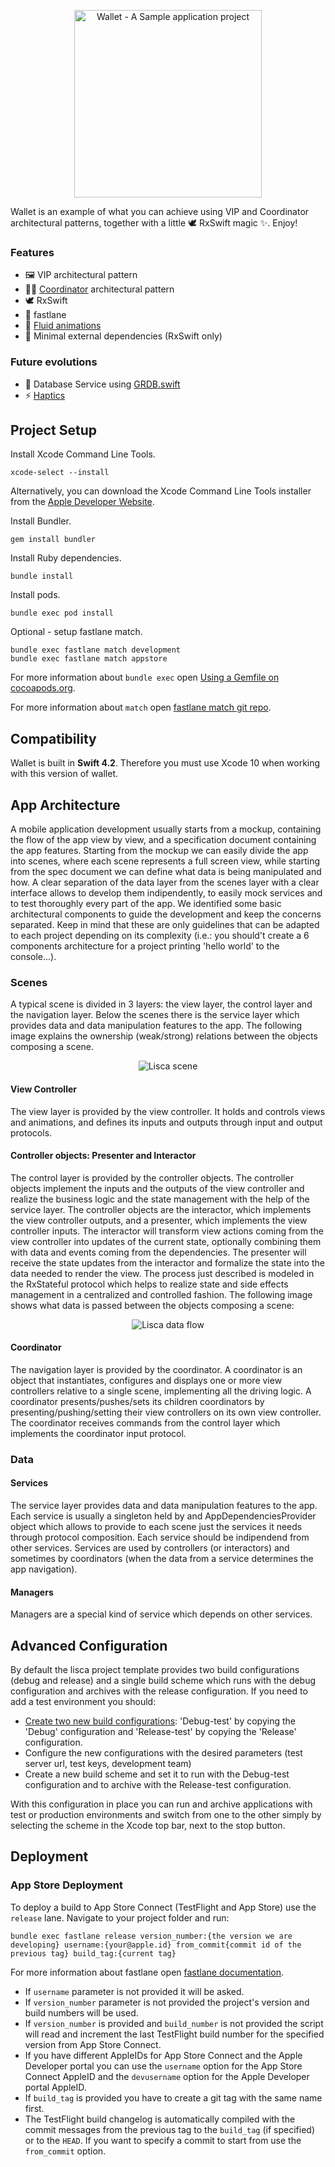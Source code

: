 <p align="center"><img src=".images/project-cover.png" alt="Wallet - A Sample application project" height="300"></p>

Wallet is an example of what you can achieve using VIP and Coordinator architectural patterns, together with a little 🕊 RxSwift magic ✨. Enjoy!

### Features
- 🖼 VIP architectural pattern
- 👮🏻‍ [Coordinator](http://khanlou.com/2015/10/coordinators-redux/) architectural pattern
- 🕊 RxSwift
- 🚀 fastlane
- 🌊 [Fluid animations](https://developer.apple.com/videos/play/wwdc2018/803/)
- 🤷‍ Minimal external dependencies (RxSwift only)

### Future evolutions
- 📙 Database Service using [GRDB.swift](https://github.com/groue/GRDB.swift)
- ⚡ [Haptics](https://developer.apple.com/documentation/uikit/animation_and_haptics)

## Project Setup

Install Xcode Command Line Tools.

	xcode-select --install

Alternatively, you can download the Xcode Command Line Tools installer from the [Apple Developer Website](https://developer.apple.com/downloads/more).

Install Bundler.

	gem install bundler


Install Ruby dependencies.

	bundle install  

Install pods.

	bundle exec pod install

Optional - setup fastlane match.

	bundle exec fastlane match development
	bundle exec fastlane match appstore

For more information about `bundle exec` open [Using a Gemfile on cocoapods.org](https://guides.cocoapods.org/using/a-gemfile.html). 

For more information about `match` open [fastlane match git repo](https://docs.fastlane.tools/actions/match/).

## Compatibility

Wallet is built in **Swift 4.2**. Therefore you must use Xcode 10 when working with this version of wallet.

## App Architecture
A mobile application development usually starts from a mockup, containing the flow of the app view by view, and a specification document containing the app features. Starting from the mockup we can easily divide the app into scenes, where each scene represents a full screen view, while starting from the spec document we can define what data is being manipulated and how. A clear separation of the data layer from the scenes layer with a clear interface allows to develop them indipendently, to easily mock services and to test thoroughly every part of the app. We identified some basic architectural components to guide the development and keep the concerns separated. Keep in mind that these are only guidelines that can be adapted to each project depending on its complexity (i.e.: you should't create a 6 components architecture for a project printing 'hello world' to the console...).

### Scenes
A typical scene is divided in 3 layers: the view layer, the control layer and the navigation layer. Below the scenes there is the service layer which provides data and data manipulation features to the app.
The following image explains the ownership (weak/strong) relations between the objects composing a scene.

<p align="center"><img src=".images/lisca-scene.png" alt="Lisca scene"></p>

#### View Controller
The view layer is provided by the view controller. It holds and controls views and animations, and defines its inputs and outputs through input and output protocols.

#### Controller objects: Presenter and Interactor
The control layer is provided by the controller objects. The controller objects implement the inputs and the outputs of the view controller and realize the business logic and the state management with the help of the service layer. The controller objects are the interactor, which implements the view controller outputs, and a presenter, which implements the view controller inputs. The interactor will transform view actions coming from the view controller into updates of the current state, optionally combining them with data and events coming from the dependencies. The presenter will receive the state updates from the interactor and formalize the state into the data needed to render the view. The process just described is modeled in the RxStateful protocol which helps to realize state and side effects management in a centralized and controlled fashion.
The following image shows what data is passed between the objects composing a scene:

<p align="center"><img src=".images/lisca-data-flow.png" alt="Lisca data flow"></p>

#### Coordinator
The navigation layer is provided by the coordinator. A coordinator is an object that instantiates, configures and displays one or more view controllers relative to a single scene, implementing all the driving logic. A coordinator presents/pushes/sets its children coordinators by presenting/pushing/setting their view controllers on its own view controller. The coordinator receives commands from the control layer which implements the coordinator input protocol.

### Data

#### Services
The service layer provides data and data manipulation features to the app. Each service is usually a singleton held by and AppDependenciesProvider object which allows to provide to each scene just the services it needs through protocol composition. Each service should be indipendend from other services. Services are used by controllers (or interactors) and sometimes by coordinators (when the data from a service determines the app navigation).

#### Managers
Managers are a special kind of service which depends on other services.

## Advanced Configuration
By default the lisca project template provides two build configurations (debug and release) and a single build scheme which runs with the debug configuration and archives with the release configuration.
If you need to add a test environment you should:
- [Create two new build configurations](https://stackoverflow.com/a/19882062/7641654): 'Debug-test' by copying the 'Debug' configuration and 'Release-test' by copying the 'Release' configuration.
- Configure the new configurations with the desired parameters (test server url, test keys, development team)
- Create a new build scheme and set it to run with the Debug-test configuration and to archive with the Release-test configuration.

With this configuration in place you can run and archive applications with test or production environments and switch from one to the other simply by selecting the scheme in the Xcode top bar, next to the stop button.

## Deployment

### App Store Deployment

To deploy a build to App Store Connect (TestFlight and App Store) use the `release` lane. Navigate to your project folder and run:
```
bundle exec fastlane release version_number:{the version we are developing} username:{your@apple.id} from_commit{commit id of the previous tag} build_tag:{current tag}
```

For more information about fastlane open [fastlane documentation](https://docs.fastlane.tools).

- If `username` parameter is not provided it will be asked.
- If `version_number` parameter is not provided the project's version and build numbers will be used.
- If `version_number` is provided and `build_number` is not provided the script will read and increment the last TestFlight build number for the specified version from App Store Connect.
- If you have different AppleIDs for App Store Connect and the Apple Developer portal you can use the `username` option for the App Store Connect AppleID and the `devusername` option for the Apple Developer portal AppleID.
- If `build_tag` is provided you have to create a git tag with the same name first.
- The TestFlight build changelog is automatically compiled with the commit messages from the previous tag to the `build_tag` (if specified) or to the `HEAD`. If you want to specify a commit to start from use the `from_commit` option.
